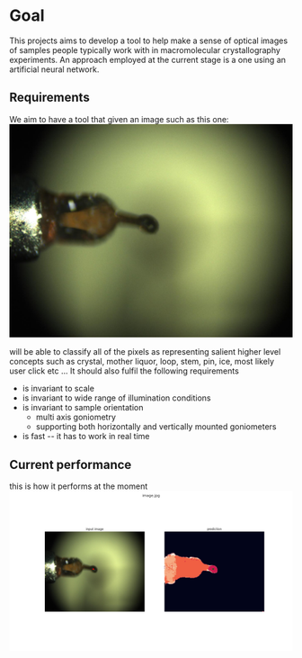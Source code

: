 # Goal
This projects aims to develop a tool to help make a sense of optical images of samples people typically work with in macromolecular crystallography experiments. An approach employed at the current stage is a one using an artificial neural network.

## Requirements
We aim to have a tool that given an image such as this one:
![Example input](https://github.com/MartinSavko/murko/blob/main/image.jpg)

will be able to classify all of the pixels as representing salient higher level concepts such as crystal, mother liquor, loop, stem, pin, ice, most likely user click etc ... It should also fulfil the following requirements

* is invariant to scale
* is invariant to wide range of illumination conditions
* is invariant to sample orientation 
  * multi axis goniometry
  * supporting both horizontally and vertically mounted goniometers
* is fast -- it has to work in real time

## Current performance
this is how it performs at the moment
![Result](https://github.com/MartinSavko/murko/blob/main/image_default_model_img_size_256x320_comparison.png)
